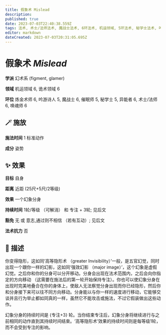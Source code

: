 ```yaml
---
title: 假象术 Mislead
description: 
published: true
date: 2023-07-03T22:40:38.559Z
tags: 法术, 术士/法师法术, 魔战士法术, 6环法术, 机运领域, 5环法术, 秘学士法术, 吟游诗人法术, 炼金术师法术, 异能者法术, 催眠师法术, 唤魂师法术, 幻术系, glamer, figment, 诡术领域
editor: markdown
dateCreated: 2023-07-03T20:31:05.695Z
---
```


# **假象术** *Mislead*

**学派** 幻术系 (figment, glamer) 

**领域** 机运领域 6, 诡术领域 6

**环位** 炼金术师 6, 吟游诗人 5, 魔战士 6, 催眠师 5, 秘学士 5, 异能者 6, 术士/法师 6, 唤魂师 6

## 🪄 施放

**施法时间** 1 标准动作

**成分** 姿势

## ✨ 效果 

**目标** 自身 

**距离** 近距 (25尺+5尺/2等级) 

**效果** 一个幻象分身 

**持续时间** 1轮/等级 （可解消） 和 专注 + 3轮; 见后文 

**豁免** 无 或 意志,通过则不相信 （若有互动）; 见后文

**法术抗力** 否

## 📖 描述

你变得隐形，这如同‘高等隐形术 （greater Invisibility）’一般，是五官幻觉，同时出现一个跟你一样的幻影，这如同‘强效幻影 （major image）’，这个幻象是虚假幻觉。之后你和你的分身可以分开移动。分身会出现在法术范围内，之后会向你指定的方向移动 （这需要在施法后的第一轮开始保持专注）。你也可以使幻象分身在出现时完美地叠合在你的身体上，使敌人无法察觉分身出现而你已经隐形，然后你和分身接下来可以往不同方向移动。分身能以与你一样的速度进行移动，它能够交谈并且行为举止都如同真的一样，虽然它不能攻击或施法，不过它假装做出这些动作。

幻象分身的持续时间是 {专注+3} 轮。当你结束专注后，幻象分身将继续进行与之前相同的动作直到其持续时间结束。‘高等隐形术’效果的持续时间则是每等级1轮，而不会受到专注的影响。
    